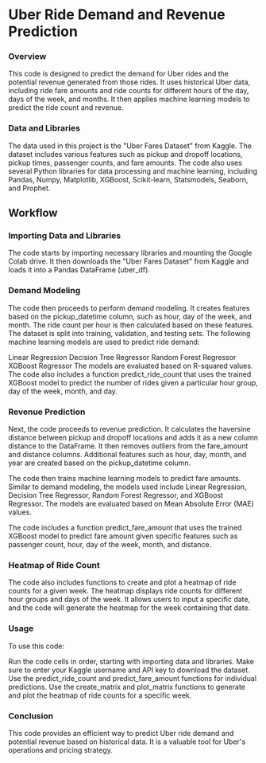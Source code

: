 # Uber Ride Demand and Revenue Prediction
### Overview
This code is designed to predict the demand for Uber rides and the potential revenue generated from those rides. It uses historical Uber data, including ride fare amounts and ride counts for different hours of the day, days of the week, and months. It then applies machine learning models to predict the ride count and revenue.

### Data and Libraries
The data used in this project is the "Uber Fares Dataset" from Kaggle. The dataset includes various features such as pickup and dropoff locations, pickup times, passenger counts, and fare amounts. The code also uses several Python libraries for data processing and machine learning, including Pandas, Numpy, Matplotlib, XGBoost, Scikit-learn, Statsmodels, Seaborn, and Prophet.

## Workflow
### Importing Data and Libraries
The code starts by importing necessary libraries and mounting the Google Colab drive. It then downloads the "Uber Fares Dataset" from Kaggle and loads it into a Pandas DataFrame (uber_df).

### Demand Modeling
The code then proceeds to perform demand modeling. It creates features based on the pickup_datetime column, such as hour, day of the week, and month. The ride count per hour is then calculated based on these features. The dataset is split into training, validation, and testing sets. The following machine learning models are used to predict ride demand:

Linear Regression
Decision Tree Regressor
Random Forest Regressor
XGBoost Regressor
The models are evaluated based on R-squared values. The code also includes a function predict_ride_count that uses the trained XGBoost model to predict the number of rides given a particular hour group, day of the week, month, and day.

### Revenue Prediction
Next, the code proceeds to revenue prediction. It calculates the haversine distance between pickup and dropoff locations and adds it as a new column distance to the DataFrame. It then removes outliers from the fare_amount and distance columns. Additional features such as hour, day, month, and year are created based on the pickup_datetime column.

The code then trains machine learning models to predict fare amounts. Similar to demand modeling, the models used include Linear Regression, Decision Tree Regressor, Random Forest Regressor, and XGBoost Regressor. The models are evaluated based on Mean Absolute Error (MAE) values.

The code includes a function predict_fare_amount that uses the trained XGBoost model to predict fare amount given specific features such as passenger count, hour, day of the week, month, and distance.

### Heatmap of Ride Count
The code also includes functions to create and plot a heatmap of ride counts for a given week. The heatmap displays ride counts for different hour groups and days of the week. It allows users to input a specific date, and the code will generate the heatmap for the week containing that date.

### Usage
To use this code:

Run the code cells in order, starting with importing data and libraries.
Make sure to enter your Kaggle username and API key to download the dataset.
Use the predict_ride_count and predict_fare_amount functions for individual predictions.
Use the create_matrix and plot_matrix functions to generate and plot the heatmap of ride counts for a specific week.

### Conclusion
This code provides an efficient way to predict Uber ride demand and potential revenue based on historical data. It is a valuable tool for Uber's operations and pricing strategy.
